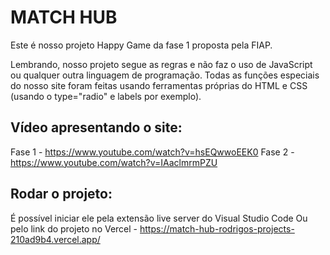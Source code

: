 # MATCH HUB

Este é nosso projeto Happy Game da fase 1 proposta pela FIAP.

Lembrando, nosso projeto segue as regras e não faz o uso de JavaScript ou qualquer outra linguagem de programação. Todas as funções especiais do nosso site foram feitas usando ferramentas próprias do HTML e CSS (usando o  type="radio" e labels por exemplo).

## Vídeo apresentando o site:
Fase 1 -
https://www.youtube.com/watch?v=hsEQwwoEEK0
Fase 2 -
https://www.youtube.com/watch?v=IAaclmrmPZU

## Rodar o projeto:
É possível iniciar ele pela extensão live server do Visual Studio Code
Ou pelo link do projeto no Vercel - https://match-hub-rodrigos-projects-210ad9b4.vercel.app/
